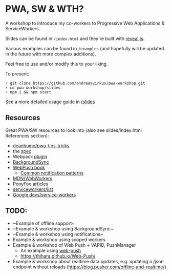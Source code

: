 # PWA, SW & WTH?

A workshop to introduce my co-workers to Progressive Web Applications &
ServiceWorkers.

Slides can be found in `/index.html` and they're built with [reveal.js](https://github.com/hakimel/reveal.js).

Various examples can be found in `/examples` (and hopefully will be updated in the future with more
complex additions).

Feel free to use and/or modify this to your liking.

To present:

```
⚡ git clone https://github.com/andreasvirkus/pwa-workshop.git
⚡ cd pwa-workshop/slides
⚡ npm i && npm start
```

See a more detailed usage guide in [/slides](slides/README.md)

## Resources

Great PWA/SW resources to look into (also see slides/index.html References section):

- [deanhume/pwa-tips-tricks](https://github.com/deanhume/pwa-tips-tricks)
- the [spec](https://github.com/w3c/ServiceWorker)
- Webpack [plugin](https://www.npmjs.com/package/sw-precache-webpack-plugin)
- [BackgroundSync](https://github.com/WICG/BackgroundSync/blob/master/explainer.md)
- [WebPush book](https://web-push-book.gauntface.com/)
  - [Common notification patterns](https://web-push-book.gauntface.com/chapter-05/04-common-notification-patterns/)
- [MDN/WebWorkers](https://developer.mozilla.org/en-US/docs/Web/API/Web_Workers_API/Using_web_workers")
- [PonyFoo articles](https://ponyfoo.com/articles/tagged/serviceworker")
- [serviceworkers/list](https://jakearchibald.github.io/isserviceworkerready/resources.html)
- [Google devs/service-workers](https://developers.google.com/web/fundamentals/primers/service-workers/)

## TODO:
- ~Example of offline support~
- ~Example & workshop using BackgroundSync~
- ~Example & workshop using notifications~
- Example & workshop using scoped workers
- Example & workshop of Web Push + VAPID, PushManager
  - An example using [web-push](https://github.com/web-push-libs/web-push)
  - https://thihara.github.io/Web-Push/
- Example & workshop about realtime data updates, e.g. updating a /json endpoint without reloads (https://blog.pusher.com/offline-and-realtime/)